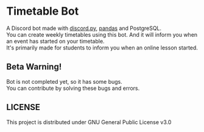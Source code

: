# Timetable Bot
A Discord bot made with [discord.py](https://pypi.org/project/discord.py), [pandas](https://pypi.org/project/pandas) and PostgreSQL. \
You can create weekly timetables using this bot. And it will inform you when an event has started on your timetable.\
It's primarily made for students to inform you when an online lesson started.
## Beta Warning!
Bot is not completed yet, so it has some bugs.\
You can contribute by solving these bugs and errors.
## LICENSE
This project is distributed under GNU General Public License v3.0